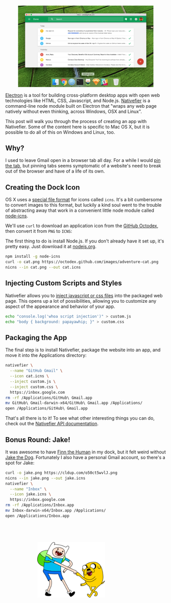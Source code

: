 <!--
title: Websites as Apps
description: Turn websites into customized desktop apps with Electron
publish_date: 2016-04-05
-->

<figure>
  <img src="/electron-nativefier/github-gmail.png">
</figure>


[Electron](http://electron.atom.io/) is a tool for building cross-platform desktop apps with open web technologies like HTML, CSS, Javascript, and Node.js. [Nativefier](https://github.com/jiahaog/nativefier) is a command-line node module built on Electron that "wraps any web page natively without even thinking, across Windows, OSX and Linux".

This post will walk you through the process of creating an app with Nativefier. Some of the content here is specific to Mac OS X, but it is possible to do all of this on Windows and Linux, too.

## Why?

I used to leave Gmail open in a browser tab all day. For a while I would [pin the tab](https://www.chromium.org/chromium-os/user-experience/tab-ui), but pinning tabs seems symptomatic of a website's need to break out of the browser and have of a life of its own.

## Creating the Dock Icon

OS X uses a [special file format](https://en.wikipedia.org/wiki/Apple_Icon_Image_format) for icons called `icns`. It's a bit cumbersome to convert images to this format, but luckily a kind soul went to the trouble of abstracting away that work in a convenient little node module called [node-icns](http://npm.im/node-icns).

We'll use `curl` to download an application icon from the [GitHub Octodex](https://octodex.github.com/), then convert it from `PNG` to `ICNS`:

The first thing to do is install Node.js. If you don't already have it set up, it's pretty easy. Just download it at [nodejs.org](https://nodejs.org).

```sh
npm install -g node-icns
curl -o cat.png https://octodex.github.com/images/adventure-cat.png
nicns --in cat.png --out cat.icns
```

## Injecting Custom Scripts and Styles

Nativefier allows you to [inject javascript or css files](https://github.com/jiahaog/nativefier/blob/development/docs/api.md#inject) into the packaged web page. This opens up a lot of possibilities, allowing you to customize any aspect of the appearance and behavior of your app.

```sh
echo "console.log('whoa script injection')" > custom.js
echo "body { background: papayawhip; }" > custom.css
```

## Packaging the App

The final step is to install Nativefier, package the website into an app, and move it into the Applications directory:

```sh
nativefier \
  --name "GitHub Gmail" \
  --icon cat.icns \
  --inject custom.js \
  --inject custom.css \
  https://inbox.google.com
rm -rf /Applications/GitHub\ Gmail.app
mv GitHub\ Gmail-darwin-x64/GitHub\ Gmail.app /Applications/
open /Applications/GitHub\ Gmail.app
```

That's all there is to it! To see what other interesting things you can do, check out the [Nativefier API documentation](https://github.com/jiahaog/nativefier/blob/development/docs/api.md).

## Bonus Round: Jake!

It was awesome to have [Finn the Human](https://en.wikipedia.org/wiki/Finn_the_Human) in my dock, but it felt weird without [Jake the Dog](https://en.wikipedia.org/wiki/Jake_the_Dog). Fortunately I also have a personal Gmail account, so there's a spot for Jake:

```sh
curl -o jake.png https://cldup.com/o50ct5wvlJ.png
nicns --in jake.png --out jake.icns
nativefier \
  --name "Inbox" \
  --icon jake.icns \
  https://inbox.google.com
rm -rf /Applications/Inbox.app
mv Inbox-darwin-x64/Inbox.app /Applications/
open /Applications/Inbox.app
```


<figure>
  <img src="/electron-nativefier/finn-and-jake.png" style="max-width:50%;margin:60px;">
</figure>
